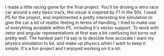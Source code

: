 I made a little racing game for the final project. You'll be driving a retro race car around a very basic track, the visual is inspired by F1 in the 50s. I used P5 for the project, and implemented a pretty interesting tire simulation to give the car a bit of realitic feeling in terms of handling. I tried to make use of everything avialable within P5, including it's vector support. To work with vetor and angular representations at first was a bit confusing but turns out pretty well. The hardest part I'd say is to descide how accurate I want my physics simulation to be, and make up physics when I want to keep it simple. It's a fun project and I enjoyed working on it a lot.
